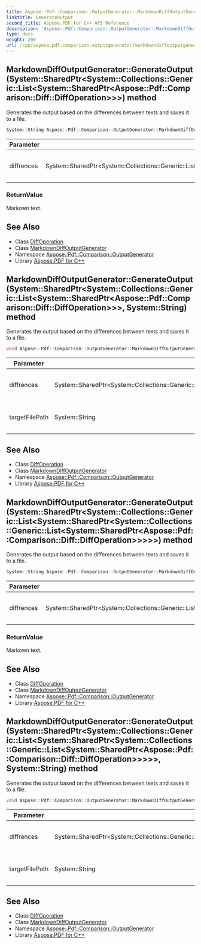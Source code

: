 ```yaml
---
title: Aspose::Pdf::Comparison::OutputGenerator::MarkdownDiffOutputGenerator::GenerateOutput method
linktitle: GenerateOutput
second_title: Aspose.PDF for C++ API Reference
description: 'Aspose::Pdf::Comparison::OutputGenerator::MarkdownDiffOutputGenerator::GenerateOutput method. Generates the output based on the differences between texts and saves it to a file in C++.'
type: docs
weight: 200
url: /cpp/aspose.pdf.comparison.outputgenerator/markdowndiffoutputgenerator/generateoutput/
---
```

## MarkdownDiffOutputGenerator::GenerateOutput(System::SharedPtr\<System::Collections::Generic::List\<System::SharedPtr\<Aspose::Pdf::Comparison::Diff::DiffOperation\>\>\>) method


Generates the output based on the differences between texts and saves it to a file.

```cpp
System::String Aspose::Pdf::Comparison::OutputGenerator::MarkdownDiffOutputGenerator::GenerateOutput(System::SharedPtr<System::Collections::Generic::List<System::SharedPtr<Aspose::Pdf::Comparison::Diff::DiffOperation>>> diffrences) override
```


| Parameter | Type | Description |
| --- | --- | --- |
| diffrences | System::SharedPtr\<System::Collections::Generic::List\<System::SharedPtr\<Aspose::Pdf::Comparison::Diff::DiffOperation\>\>\> | The list of differences between texts. |

### ReturnValue

Markown text.

## See Also

* Class [DiffOperation](../../../aspose.pdf.comparison.diff/diffoperation/)
* Class [MarkdownDiffOutputGenerator](../)
* Namespace [Aspose::Pdf::Comparison::OutputGenerator](../../)
* Library [Aspose.PDF for C++](../../../)
## MarkdownDiffOutputGenerator::GenerateOutput(System::SharedPtr\<System::Collections::Generic::List\<System::SharedPtr\<Aspose::Pdf::Comparison::Diff::DiffOperation\>\>\>, System::String) method


Generates the output based on the differences between texts and saves it to a file.

```cpp
void Aspose::Pdf::Comparison::OutputGenerator::MarkdownDiffOutputGenerator::GenerateOutput(System::SharedPtr<System::Collections::Generic::List<System::SharedPtr<Aspose::Pdf::Comparison::Diff::DiffOperation>>> diffrences, System::String targetFilePath) override
```


| Parameter | Type | Description |
| --- | --- | --- |
| diffrences | System::SharedPtr\<System::Collections::Generic::List\<System::SharedPtr\<Aspose::Pdf::Comparison::Diff::DiffOperation\>\>\> | The list of differences between texts. |
| targetFilePath | System::String | The path of the target file to save the output. |

## See Also

* Class [DiffOperation](../../../aspose.pdf.comparison.diff/diffoperation/)
* Class [MarkdownDiffOutputGenerator](../)
* Namespace [Aspose::Pdf::Comparison::OutputGenerator](../../)
* Library [Aspose.PDF for C++](../../../)
## MarkdownDiffOutputGenerator::GenerateOutput(System::SharedPtr\<System::Collections::Generic::List\<System::SharedPtr\<System::Collections::Generic::List\<System::SharedPtr\<Aspose::Pdf::Comparison::Diff::DiffOperation\>\>\>\>\>) method


Generates the output based on the differences between texts and saves it to a file.

```cpp
System::String Aspose::Pdf::Comparison::OutputGenerator::MarkdownDiffOutputGenerator::GenerateOutput(System::SharedPtr<System::Collections::Generic::List<System::SharedPtr<System::Collections::Generic::List<System::SharedPtr<Aspose::Pdf::Comparison::Diff::DiffOperation>>>>> diffrences) override
```


| Parameter | Type | Description |
| --- | --- | --- |
| diffrences | System::SharedPtr\<System::Collections::Generic::List\<System::SharedPtr\<System::Collections::Generic::List\<System::SharedPtr\<Aspose::Pdf::Comparison::Diff::DiffOperation\>\>\>\>\> | The list of differences between texts. |

### ReturnValue

Markown text.

## See Also

* Class [DiffOperation](../../../aspose.pdf.comparison.diff/diffoperation/)
* Class [MarkdownDiffOutputGenerator](../)
* Namespace [Aspose::Pdf::Comparison::OutputGenerator](../../)
* Library [Aspose.PDF for C++](../../../)
## MarkdownDiffOutputGenerator::GenerateOutput(System::SharedPtr\<System::Collections::Generic::List\<System::SharedPtr\<System::Collections::Generic::List\<System::SharedPtr\<Aspose::Pdf::Comparison::Diff::DiffOperation\>\>\>\>\>, System::String) method


Generates the output based on the differences between texts and saves it to a file.

```cpp
void Aspose::Pdf::Comparison::OutputGenerator::MarkdownDiffOutputGenerator::GenerateOutput(System::SharedPtr<System::Collections::Generic::List<System::SharedPtr<System::Collections::Generic::List<System::SharedPtr<Aspose::Pdf::Comparison::Diff::DiffOperation>>>>> diffrences, System::String targetFilePath) override
```


| Parameter | Type | Description |
| --- | --- | --- |
| diffrences | System::SharedPtr\<System::Collections::Generic::List\<System::SharedPtr\<System::Collections::Generic::List\<System::SharedPtr\<Aspose::Pdf::Comparison::Diff::DiffOperation\>\>\>\>\> | The list of differences between texts. |
| targetFilePath | System::String | The path of the target file to save the output. |

## See Also

* Class [DiffOperation](../../../aspose.pdf.comparison.diff/diffoperation/)
* Class [MarkdownDiffOutputGenerator](../)
* Namespace [Aspose::Pdf::Comparison::OutputGenerator](../../)
* Library [Aspose.PDF for C++](../../../)

